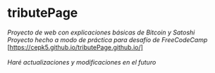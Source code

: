 # tributePage
_Proyecto de web con explicaciones básicas de Bitcoin y Satoshi_ <br />
_Proyecto hecho a modo de práctica para desafío de FreeCodeCamp_
<br />
[https://cepk5.github.io/tributePage.github.io/]
<br />
<br />
_Haré actualizaciones y modificaciones en el futuro_
